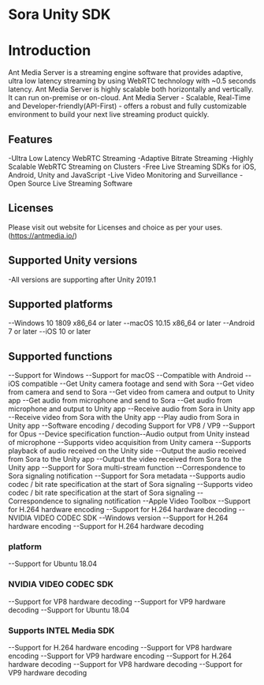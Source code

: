 # Sora Unity SDK


# Introduction
Ant Media Server is a streaming engine software that provides adaptive, ultra low latency streaming by using WebRTC technology with ~0.5 seconds latency. 
Ant Media Server is highly scalable both horizontally and vertically. It can run on-premise or on-cloud.
Ant Media Server - Scalable, Real-Time and Developer-friendly(API-First) - offers a robust and fully customizable environment to build your next live streaming product quickly.

## Features
-Ultra Low Latency WebRTC Streaming
-Adaptive Bitrate Streaming
-Highly Scalable WebRTC Streaming on Clusters
-Free Live Streaming SDKs for iOS, Android, Unity and JavaScript
-Live Video Monitoring and Surveillance
-Open Source Live Streaming Software

## Licenses
Please visit out website for Licenses and choice as per your uses.(https://antmedia.io/)

## Supported Unity versions
-All versions are supporting after Unity 2019.1

## Supported platforms
--Windows 10 1809 x86_64 or later
--macOS 10.15 x86_64 or later
--Android 7 or later
--iOS 10 or later


## Supported functions
--Support for Windows
--Support for macOS
--Compatible with Android
--iOS compatible
--Get Unity camera footage and send with Sora
--Get video from camera and send to Sora
--Get video from camera and output to Unity app
--Get audio from microphone and send to Sora
--Get audio from microphone and output to Unity app
--Receive audio from Sora in Unity app
--Receive video from Sora with the Unity app
--Play audio from Sora in Unity app
--Software encoding / decoding Support for VP8 / VP9
--Support for Opus
--Device specification function--Audio output from Unity instead of microphone
--Supports video acquisition from Unity camera
--Supports playback of audio received on the Unity side
--Output the audio received from Sora to the Unity app
--Output the video received from Sora to the Unity app
--Support for Sora multi-stream function
--Correspondence to Sora signaling notification
--Support for Sora metadata
--Supports audio codec / bit rate specification at the start of Sora signaling
--Supports video codec / bit rate specification at the start of Sora signaling
--Correspondence to signaling notification
--Apple Video Toolbox
--Support for H.264 hardware encoding
--Support for H.264 hardware decoding
--NVIDIA VIDEO CODEC SDK
--Windows version
--Support for H.264 hardware encoding
--Support for H.264 hardware decoding


### platform
--Support for Ubuntu 18.04

### NVIDIA VIDEO CODEC SDK
--Support for VP8 hardware decoding
--Support for VP9 hardware decoding
--Support for Ubuntu 18.04

### Supports INTEL Media SDK
--Support for H.264 hardware encoding
--Support for VP8 hardware encoding
--Support for VP9 hardware encoding
--Support for H.264 hardware decoding
--Support for VP8 hardware decoding
--Support for VP9 hardware decoding
